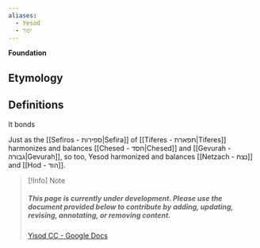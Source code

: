 ```yaml
---
aliases:
  - Yesod
  - יסוד
---
```

__Foundation__

## Etymology

## Definitions

It bonds

Just as the [[Sefiros - ספירות|Sefira]] of [[Tiferes - תפארת|Tiferes]] harmonizes and balances [[Chesed - חסד|Chesed]] and [[Gevurah - גבורה|Gevurah]], so too, Yesod harmonized and balances [[Netzach - נצח]] and [[Hod - הוד]].

> [!Info] Note
>##### This page is currently under development. Please use the document provided below to contribute by adding, updating, revising, annotating, or removing content.
>[Yisod CC - Google Docs](https://docs.google.com/document/d/1_WBPwDj0BTGrya51VPPyC-hiYvFHKLe-htMfygU-HBg/edit?usp=sharing)